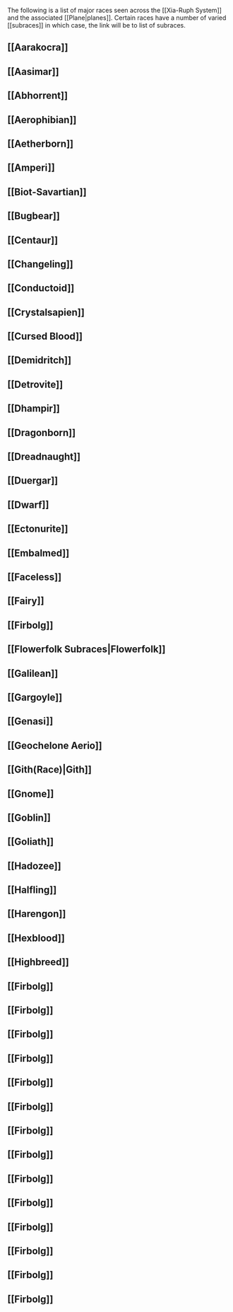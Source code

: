 The following is a list of major races seen across the [[Xia-Ruph System]] and the associated [[Plane|planes]]. Certain races have a number of varied [[subraces]]  in which case, the link will be to list of subraces.

## [[Aarakocra]]
## [[Aasimar]]
## [[Abhorrent]]
## [[Aerophibian]]
## [[Aetherborn]]
## [[Amperi]]
## [[Biot-Savartian]]
## [[Bugbear]]
## [[Centaur]]
## [[Changeling]]
## [[Conductoid]]
## [[Crystalsapien]]
## [[Cursed Blood]]
## [[Demidritch]]
## [[Detrovite]]
## [[Dhampir]]
## [[Dragonborn]]
## [[Dreadnaught]]
## [[Duergar]]
## [[Dwarf]]
## [[Ectonurite]]
## [[Embalmed]]
## [[Faceless]]
## [[Fairy]]
## [[Firbolg]]
## [[Flowerfolk Subraces|Flowerfolk]]
## [[Galilean]]
## [[Gargoyle]]
## [[Genasi]]
## [[Geochelone Aerio]]
## [[Gith(Race)|Gith]]
## [[Gnome]]
## [[Goblin]]
## [[Goliath]]
## [[Hadozee]]
## [[Halfling]]
## [[Harengon]]
## [[Hexblood]]
## [[Highbreed]]
## [[Firbolg]]
## [[Firbolg]]
## [[Firbolg]]
## [[Firbolg]]
## [[Firbolg]]
## [[Firbolg]]
## [[Firbolg]]
## [[Firbolg]]
## [[Firbolg]]
## [[Firbolg]]
## [[Firbolg]]
## [[Firbolg]]
## [[Firbolg]]
## [[Firbolg]]

